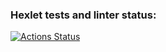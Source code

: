 ### Hexlet tests and linter status:
[![Actions Status](https://github.com/Onfire22/frontend-project-11/actions/workflows/hexlet-check.yml/badge.svg)](https://github.com/Onfire22/frontend-project-11/actions)